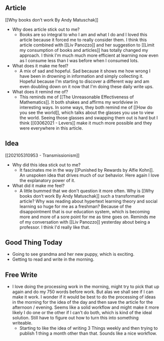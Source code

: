 ## Article
[[Why books don’t work By Andy Matuschak]]
- Why does article stick out to me? 
	- Books are so integral to who I am and what I do and I loved this article because it forced me to really consider them. I think this article combined with [[Liv Panozzo]] and her suggestion to [[Limit my consumption of books and articles]] has totally changed my approach. I think I'm much much more efficient at learning now even as I consume less than I was before when I consumed lots. 
- What does it make me feel? 
	- A mix of sad and hopeful. Sad because it shows me how wrong I have been in drowning in information and simply collecting it. Hopeful because I'm starting to discover a different way and am even doubling down on it now that I'm doing these daily write ups. 
- What does it remind me of?
	- This reminds me of [[The Unreasonable Effectiveness of Mathematics]]. It both shakes and affirms my worldview in interesting ways. In some ways, they both remind me of [[How do you see the world]], which talks about the glasses you use to view the world. Seeing those glasses and swapping them out is hard but I think [[03062021 - Levers]] make it much more possible and they were everywhere in this article. 

## Idea
[[202105310953 - Transmissionism]]
- Why did this idea stick out to me? 
	- It fascinates me in the way [[Punished by Rewards by Alfie Kohn]]. An unspoken idea that drives much of our behavior. Here again I love the explanatory power of it. 
- What did it make me feel? 
	- A little bummed that we don't question it more often. Why is [[Why books don’t work By Andy Matuschak]] such a transformative article? Why was reading about hypertext learning theory and social learning so huge for me as a freshman? Because of the disappointment that is our education system, which is becoming more and more of a sore point for me as time goes on. Reminds me of my conversation with [[Liv Panozzo]] yesterday about being a professor. I think I'd really like that. 

## Good Thing Today
- Going to see grandma and her new puppy, which is exciting. 
- Getting to read and write in the morning.

## Free Write
-  I love doing the processing work in the morning, might try to pick that up again and do my 750 words before work. But alas we shall see if I can make it work. I wonder if it would be best to do the processing of ideas in the morning for the idea of the day and then save the article for the afternoon / evening. Seems like a solid workflow and might make it more likely I do one or the other if I can't do both, which is kind of the ideal solution. Still have to figure out how to turn this into something writeable. 
	-  Starting to like the idea of writing 3 Things weekly and then trying to publish 1 thing a month other than that. Sounds like a nice workflow. 
